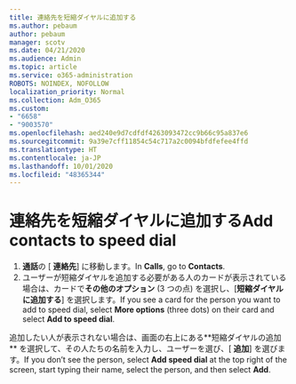 ```yaml
---
title: 連絡先を短縮ダイヤルに追加する
ms.author: pebaum
author: pebaum
manager: scotv
ms.date: 04/21/2020
ms.audience: Admin
ms.topic: article
ms.service: o365-administration
ROBOTS: NOINDEX, NOFOLLOW
localization_priority: Normal
ms.collection: Adm_O365
ms.custom:
- "6658"
- "9003570"
ms.openlocfilehash: aed240e9d7cdfdf4263093472cc9b66c95a837e6
ms.sourcegitcommit: 9a39e7cff11854c54c717a2c0094bfdfefee4ffd
ms.translationtype: HT
ms.contentlocale: ja-JP
ms.lasthandoff: 10/01/2020
ms.locfileid: "48365344"
---
```

# <a name="add-contacts-to-speed-dial"></a><span data-ttu-id="30311-102">連絡先を短縮ダイヤルに追加する</span><span class="sxs-lookup"><span data-stu-id="30311-102">Add contacts to speed dial</span></span>

1. <span data-ttu-id="30311-103">**通話**の [  **連絡先**] に移動します。</span><span class="sxs-lookup"><span data-stu-id="30311-103">In  **Calls**, go to  **Contacts**.</span></span>
2. <span data-ttu-id="30311-104">ユーザーが短縮ダイヤルを追加する必要がある人のカードが表示されている場合は、カードで**その他のオプション** (3 つの点) を選択し、[**短縮ダイヤルに追加する**] を選択します。</span><span class="sxs-lookup"><span data-stu-id="30311-104">If you see a card for the person you want to add to speed dial, select  **More options**  (three dots) on their card and select  **Add to speed dial**.</span></span>

<span data-ttu-id="30311-105">追加したい人が表示されない場合は、画面の右上にある\*\*短縮ダイヤルの追加  \*\*  を選択して、その人たちの名前を入力し、ユーザーを選び、[  **追加**] を選びます。</span><span class="sxs-lookup"><span data-stu-id="30311-105">If you don’t see the person, select  **Add speed dial**  at the top right of the screen, start typing their name, select the person, and then select  **Add**.</span></span>
